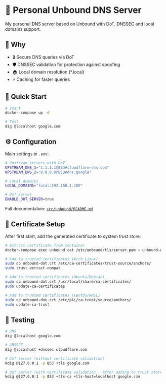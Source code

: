 # 🚀 Personal Unbound DNS Server

My personal DNS server based on Unbound with DoT, DNSSEC and local domains support.

## 🎯 Why

- 🔒 Secure DNS queries via DoT
- 🛡️ DNSSEC validation for protection against spoofing
- 🏠 Local domain resolution (*.local)
- ⚡ Caching for faster queries

## 🚀 Quick Start

```bash
# Start
docker-compose up -d

# Test
dig @localhost google.com
```

## ⚙️ Configuration

Main settings in `.env`:

```bash
# Upstream servers with DoT
UPSTREAM_DNS_1="1.1.1.1@853#cloudflare-dns.com"
UPSTREAM_DNS_2="8.8.8.8@853#dns.google"

# Local domains
LOCAL_DOMAINS="local:192.168.1.100"

# DoT server
ENABLE_DOT_SERVER=true
```

Full documentation: [`src/unbound/README.md`](src/unbound/README.md)

## 🔐 Certificate Setup

After first start, add the generated certificate to system trust store:

```bash
# Extract certificate from container
docker-compose exec unbound cat /etc/unbound/tls/server.pem > unbound-dot.crt

# Add to trusted certificates (Arch Linux)
sudo cp unbound-dot.crt /etc/ca-certificates/trust-source/anchors/
sudo trust extract-compat

# Add to trusted certificates (Ubuntu/Debian)
sudo cp unbound-dot.crt /usr/local/share/ca-certificates/
sudo update-ca-certificates

# Add to trusted certificates (CentOS/RHEL)
sudo cp unbound-dot.crt /etc/pki/ca-trust/source/anchors/
sudo update-ca-trust
```

## 🧪 Testing

```bash
# DNS
dig @localhost google.com

# DNSSEC
dig @localhost +dnssec cloudflare.com

# DoT server (without certificate validation)
kdig @127.0.0.1 -p 853 +tls google.com

# DoT server (with certificate validation - after adding to trust store)
kdig @127.0.0.1 -p 853 +tls-ca +tls-host=localhost google.com
```
